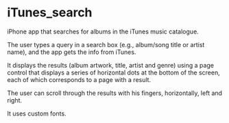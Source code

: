 # iTunes_search

iPhone app that searches for albums in the iTunes music catalogue.

The user types a query in a search box (e.g., album/song title or artist name), and the app gets the info from iTunes.

It displays the results (album artwork, title, artist and genre) using a page control that displays a series of horizontal dots at the bottom of the screen, each of which corresponds to a page with a result.

The user can scroll through the results with his fingers, horizontally, left and right.

It uses custom fonts.






